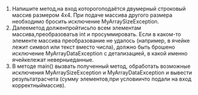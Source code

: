 1. Напишите метод,на вход которогоподаётся двумерный строковый массив
размером 4х4. При подаче массива другого размера необходимо бросить
исключение MyArraySizeException.
2. Далееметод долженпройтисьпо всем элементам массива,преобразоватьв
int и просуммировать. Если в каком-то элементе массива преобразование
не удалось (например, в ячейке лежит символ или текст вместо числа),
должно быть брошено исключение MyArrayDataException с детализацией, в
какой именно ячейкележат неверныеданные.
3. В методе main() вызвать полученный метод, обработать возможные
исключения MyArraySizeException и MyArrayDataException и вывести
результатрасчета (сумму элементов,при условиичто подали на вход
корректныймассив).